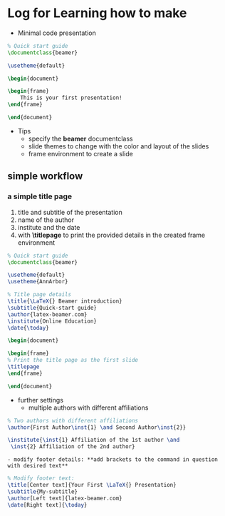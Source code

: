 # Log for Learning how to make  #

- Minimal code presentation

```tex
% Quick start guide
\documentclass{beamer}

\usetheme{default}

\begin{document}

\begin{frame}
    This is your first presentation!
\end{frame}

\end{document}
```

- Tips
    - specify the **beamer** documentclass
    - slide themes to change with the color and layout of the slides 
    - frame environment to create a slide
    
## simple workflow ##

### a simple title page ###

1. title and subtitle of the presentation
2. name of the author
3. institute and the date 
4. with **\titlepage** to print the provided details in the created frame environment

```tex
% Quick start guide
\documentclass{beamer}

\usetheme{default}
\usetheme{AnnArbor}

% Title page details
\title{\LaTeX{} Beamer introduction}
\subtitle{Quick-start guide}
\author{latex-beamer.com}
\institute{Online Education}
\date{\today}

\begin{document}

\begin{frame}
% Print the title page as the first slide
\titlepage
\end{frame}

\end{document}
```

- further settings
    - multiple authors with different affiliations

```tex
% Two authors with different affiliations
\author{First Author\inst{1} \and Second Author\inst{2}}

\institute{\inst{1} Affiliation of the 1st author \and
 \inst{2} Affiliation of the 2nd author}
```
    - modify footer details: **add brackets to the command in question with desired text**

```tex
% Modify footer text: 
\title[Center text]{Your First \LaTeX{} Presentation}
\subtitle{My-subtitle}
\author[Left text]{latex-beamer.com}
\date[Right text]{\today}
```

